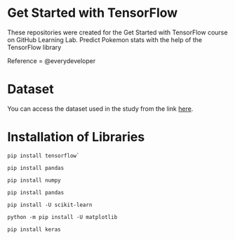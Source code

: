 # Get Started with TensorFlow
These repositories were created for the Get Started with TensorFlow course on GitHub Learning Lab.
Predict Pokemon stats with the help of the TensorFlow library

Reference = @everydeveloper

# Dataset
You can access the dataset used in the study from the link [here](https://www.kaggle.com/alopez247/pokemon).

# Installation of Libraries
```
pip install tensorflow`
```
```
pip install pandas
```
```
pip install numpy
```
```
pip install pandas
```
```
pip install -U scikit-learn
```
```
python -m pip install -U matplotlib
```
```
pip install keras
```